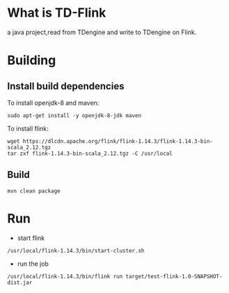 # What is TD-Flink
a java project,read from TDengine and write to TDengine on Flink.
# Building 
## Install build dependencies
To install openjdk-8 and maven:
```
sudo apt-get install -y openjdk-8-jdk maven 
```
To install flink:
```
wget https://dlcdn.apache.org/flink/flink-1.14.3/flink-1.14.3-bin-scala_2.12.tgz
tar zxf flink-1.14.3-bin-scala_2.12.tgz -C /usr/local
```
## Build
```
mvn clean package
```
# Run
* start flink
```
/usr/local/flink-1.14.3/bin/start-cluster.sh
```
* run the job
```
/usr/local/flink-1.14.3/bin/flink run target/test-flink-1.0-SNAPSHOT-dist.jar
```
